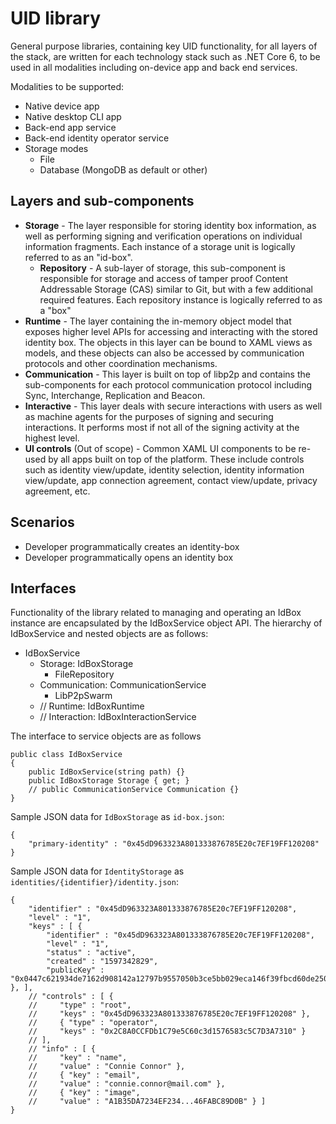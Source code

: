 # UID library

General purpose libraries, containing key UID functionality, for all layers of the stack, are written for each technology stack such as .NET Core 6, to be used in all modalities including on-device app and back end services.

Modalities to be supported:

* Native device app
* Native desktop CLI app
* Back-end app service
* Back-end identity operator service
* Storage modes
  * File
  * Database (MongoDB as default or other)

## Layers and sub-components

* **Storage** - The layer responsible for storing identity box information, as well as performing signing and verification operations on individual information fragments. Each instance of a storage unit is logically referred to as an "id-box".
  * **Repository** - A sub-layer of storage, this sub-component is responsible for storage and access of tamper proof Content Addressable Storage (CAS) similar to Git, but with a few additional required features. Each repository instance is logically referred to as a "box"
* **Runtime** - The layer containing the in-memory object model that exposes higher level APIs for accessing and interacting with the stored identity box. The objects in this layer can be bound to XAML views as models, and these objects can also be accessed by communication protocols and other coordination mechanisms.
* **Communication** - This layer is built on top of libp2p and contains the sub-components for each protocol communication protocol including Sync, Interchange, Replication and Beacon.
* **Interactive** - This layer deals with secure interactions with users as well as machine agents for the purposes of signing and securing interactions. It performs most if not all of the signing activity at the highest level.
* **UI controls** (Out of scope) - Common XAML UI components to be re-used by all apps built on top of the platform. These include controls such as identity view/update, identity selection, identity information view/update, app connection agreement, contact view/update, privacy agreement, etc.

## Scenarios

* Developer programmatically creates an identity-box
* Developer programmatically opens an identity box



## Interfaces

Functionality of the library related to managing and operating an IdBox instance are encapsulated by the IdBoxService object API. The hierarchy of IdBoxService and nested objects are as follows:

* IdBoxService
  * Storage: IdBoxStorage
    * FileRepository
  * Communication: CommunicationService
    * LibP2pSwarm
  * // Runtime: IdBoxRuntime
  * // Interaction: IdBoxInteractionService

The interface to service objects are as follows

```
public class IdBoxService
{
    public IdBoxService(string path) {}
    public IdBoxStorage Storage { get; }
    // public CommunicationService Communication {}
}
```

Sample JSON data for `IdBoxStorage` as `id-box.json`:

```
{
    "primary-identity" : "0x45dD963323A801333876785E20c7EF19FF120208"
}
```

Sample JSON data for `IdentityStorage` as `identities/{identifier}/identity.json`:

```
{
    "identifier" : "0x45dD963323A801333876785E20c7EF19FF120208",
    "level" : "1",
    "keys" : [ {
        "identifier" : "0x45dD963323A801333876785E20c7EF19FF120208",
        "level" : "1",
        "status" : "active",
        "created" : "1597342829",
        "publicKey" : "0x0447c621934de7162d908142a12797b9557050b3ce5bb029eca146f39fbcd60de250ebff2713c5ae046e3996a14e8a81d8d86089250b9aab7878f6d21f737b745d" }, ],
    // "controls" : [ {
    //     "type" : "root",
    //     "keys" : "0x45dD963323A801333876785E20c7EF19FF120208" },
    //     { "type" : "operator",
    //     "keys" : "0x2C8A0CCFDb1C79e5C60c3d1576583c5C7D3A7310" }
    // ],
    // "info" : [ {
    //     "key" : "name",
    //     "value" : "Connie Connor" },
    //     { "key" : "email",
    //     "value" : "connie.connor@mail.com" },
    //     { "key" : "image",
    //     "value" : "A1B35DA7234EF234...46FABC89D0B" } ]
}
```
